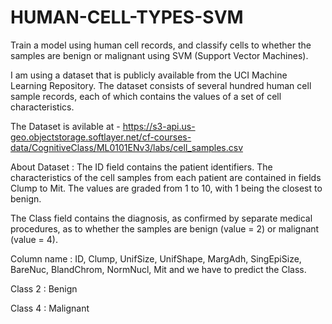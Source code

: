 # HUMAN-CELL-TYPES-SVM
Train a model using human cell records, and classify cells to whether the samples are benign or malignant using SVM (Support Vector Machines).

I am using a dataset that is publicly available from the UCI Machine Learning Repository. The dataset consists of several hundred human cell sample records, each of which contains the values of a set of cell characteristics.

The Dataset is avilable at - https://s3-api.us-geo.objectstorage.softlayer.net/cf-courses-data/CognitiveClass/ML0101ENv3/labs/cell_samples.csv


About Dataset :
The ID field contains the patient identifiers. The characteristics of the cell samples from each patient are contained in fields Clump to Mit. The values are graded from 1 to 10, with 1 being the closest to benign.


The Class field contains the diagnosis, as confirmed by separate medical procedures, as to whether the samples are benign (value = 2) or malignant (value = 4).

Column name  : ID, Clump, UnifSize, UnifShape, MargAdh, SingEpiSize, BareNuc, BlandChrom, NormNucl, Mit and we have to predict the Class.

Class 2 : Benign

Class 4 : Malignant
